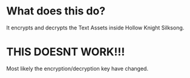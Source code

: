 # What does this do?
It encrypts and decrypts the Text Assets inside Hollow Knight Silksong.

# THIS DOESNT WORK!!!
Most likely the encryption/decryption key have changed.
